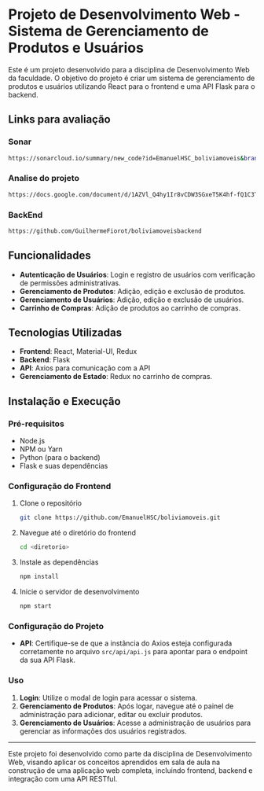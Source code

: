 
# Projeto de Desenvolvimento Web - Sistema de Gerenciamento de Produtos e Usuários

Este é um projeto desenvolvido para a disciplina de Desenvolvimento Web da faculdade. O objetivo do projeto é criar um sistema de gerenciamento de produtos e usuários utilizando React para o frontend e uma API Flask para o backend. 

## Links para avaliação

### Sonar
   ```bash
   https://sonarcloud.io/summary/new_code?id=EmanuelHSC_boliviamoveis&branch=master
   ```
### Analise do projeto
   ```bash
   https://docs.google.com/document/d/1AZVl_Q4hy1Ir8vCDW3SGxeT5K4hf-fQ1C3T9rUohGqA/edit
   ```
### BackEnd
   ```bash
   https://github.com/GuilhermeFiorot/boliviamoveisbackend
   ```

## Funcionalidades

- **Autenticação de Usuários**: Login e registro de usuários com verificação de permissões administrativas.
- **Gerenciamento de Produtos**: Adição, edição e exclusão de produtos.
- **Gerenciamento de Usuários**: Adição, edição e exclusão de usuários.
- **Carrinho de Compras**: Adição de produtos ao carrinho de compras.

## Tecnologias Utilizadas

- **Frontend**: React, Material-UI, Redux
- **Backend**: Flask
- **API**: Axios para comunicação com a API
- **Gerenciamento de Estado**: Redux no carrinho de compras.

## Instalação e Execução

### Pré-requisitos

- Node.js
- NPM ou Yarn
- Python (para o backend)
- Flask e suas dependências

### Configuração do Frontend

1. Clone o repositório
   ```bash
   git clone https://github.com/EmanuelHSC/boliviamoveis.git
   ```
2. Navegue até o diretório do frontend
   ```bash
   cd <diretorio>
   ```
3. Instale as dependências
   ```bash
   npm install
   ```
4. Inicie o servidor de desenvolvimento
   ```bash
   npm start
   ```

### Configuração do Projeto

- **API**: Certifique-se de que a instância do Axios esteja configurada corretamente no arquivo `src/api/api.js` para apontar para o endpoint da sua API Flask.

### Uso

1. **Login**: Utilize o modal de login para acessar o sistema.
2. **Gerenciamento de Produtos**: Após logar, navegue até o painel de administração para adicionar, editar ou excluir produtos.
3. **Gerenciamento de Usuários**: Acesse a administração de usuários para gerenciar as informações dos usuários registrados.

---

Este projeto foi desenvolvido como parte da disciplina de Desenvolvimento Web, visando aplicar os conceitos aprendidos em sala de aula na construção de uma aplicação web completa, incluindo frontend, backend e integração com uma API RESTful.
